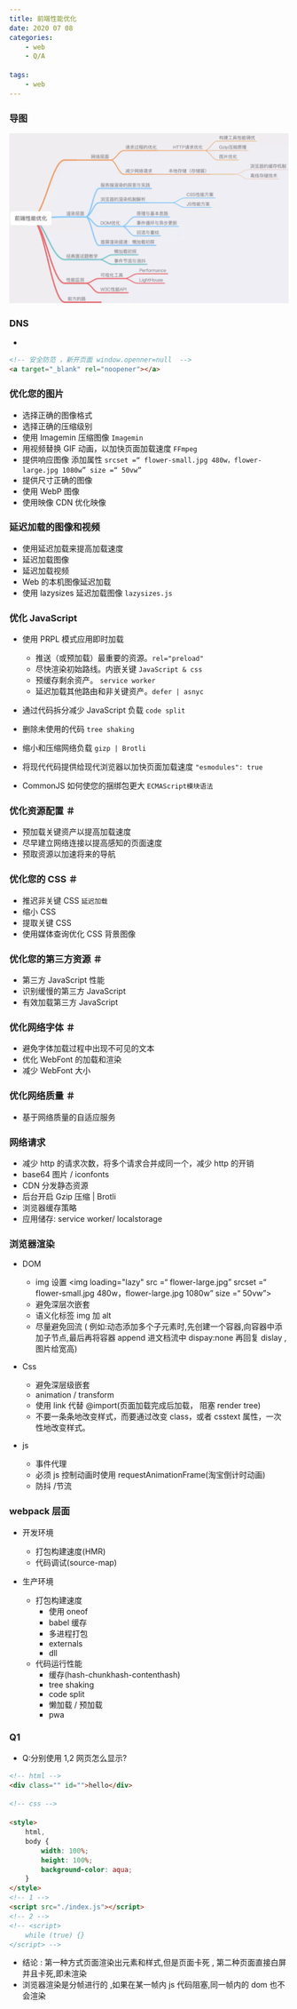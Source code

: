 ```yaml
---
title: 前端性能优化
date: 2020 07 08
categories:
    - web
    - Q/A

tags:
    - web
---
```


### 导图

![导图](/images/better.jpg)

### DNS

-

```html
<!-- 安全防范 ，新开页面 window.openner=null  -->
<a target="_blank" rel="noopener"></a>
```

### 优化您的图片

-   选择正确的图像格式
-   选择正确的压缩级别
-   使用 Imagemin 压缩图像 `Imagemin`
-   用视频替换 GIF 动画，以加快页面加载速度 `FFmpeg`
-   提供响应图像 添加属性 `srcset =“ flower-small.jpg 480w，flower-large.jpg 1080w” size =“ 50vw”`
-   提供尺寸正确的图像
-   使用 WebP 图像
-   使用映像 CDN 优化映像

### 延迟加载的图像和视频

-   使用延迟加载来提高加载速度
-   延迟加载图像
-   延迟加载视频
-   Web 的本机图像延迟加载
-   使用 lazysizes 延迟加载图像 `lazysizes.js`

### 优化 JavaScript

-   使用 PRPL 模式应用即时加载

    -   推送（或预加载）最重要的资源。`rel="preload"`
    -   尽快渲染初始路线。内嵌关键 `JavaScript & css`
    -   预缓存剩余资产。 `service worker`
    -   延迟加载其他路由和非关键资产。`defer | asnyc`

-   通过代码拆分减少 JavaScript 负载 `code split`
-   删除未使用的代码 `tree shaking`
-   缩小和压缩网络负载 `gizp | Brotli`
-   将现代代码提供给现代浏览器以加快页面加载速度 `"esmodules": true`
-   CommonJS 如何使您的捆绑包更大 `ECMAScript模块语法`

### 优化资源配置 ＃

-   预加载关键资产以提高加载速度 <link rel="preload">
-   尽早建立网络连接以提高感知的页面速度 <link rel="preconnect">
-   预取资源以加速将来的导航 <link rel="prefetch" /> <link rel="dns-prefetch" />

### 优化您的 CSS ＃

-   推迟非关键 CSS `延迟加载`
-   缩小 CSS
-   提取关键 CSS
-   使用媒体查询优化 CSS 背景图像

### 优化您的第三方资源 ＃

-   第三方 JavaScript 性能
-   识别缓慢的第三方 JavaScript
-   有效加载第三方 JavaScript

### 优化网络字体 ＃

-   避免字体加载过程中出现不可见的文本
-   优化 WebFont 的加载和渲染
-   减少 WebFont 大小

### 优化网络质量 ＃

-   基于网络质量的自适应服务

### 网络请求

-   减少 http 的请求次数，将多个请求合并成同一个，减少 http 的开销
-   base64 图片 / iconfonts
-   CDN 分发静态资源
-   后台开启 Gzip 压缩 | Brotli
-   浏览器缓存策略
-   应用储存: service worker/ localstorage

### 浏览器渲染

-   DOM

    -   img 设置 <img loading="lazy" src =“ flower-large.jpg” srcset =“ flower-small.jpg 480w，flower-large.jpg 1080w” size =“ 50vw”>
    -   避免深层次嵌套
    -   语义化标签 img 加 alt
    -   尽量避免回流 ( 例如:动态添加多个子元素时,先创建一个容器,向容器中添加子节点,最后再将容器 append 进文档流中 dispay:none 再回复 dislay , 图片给宽高)

-   Css

    -   避免深层级嵌套
    -   animation / transform
    -   使用 link 代替 @import(页面加载完成后加载， 阻塞 render tree)
    -   不要一条条地改变样式，而要通过改变 class，或者 csstext 属性，一次性地改变样式。

-   js
    -   事件代理
    -   必须 js 控制动画时使用 requestAnimationFrame(淘宝倒计时动画)
    -   防抖 /节流

### webpack 层面

-   开发环境
    -   打包构建速度(HMR)
    -   代码调试(source-map)
-   生产环境

    -   打包构建速度
        -   使用 oneof
        -   babel 缓存
        -   多进程打包
        -   externals
        -   dll
    -   代码运行性能
        -   缓存(hash-chunkhash-contenthash)
        -   tree shaking
        -   code split
        -   懒加载 / 预加载
        -   pwa

### Q1

-   Q:分别使用 1,2 网页怎么显示?

```html
<!-- html -->
<div class="" id="">hello</div>

<!-- css -->

<style>
    html,
    body {
        width: 100%;
        height: 100%;
        background-color: aqua;
    }
</style>
<!-- 1 -->
<script src="./index.js"></script>
<!-- 2 -->
<!-- <script>
    while (true) {}
</script> -->
```

-   结论 : 第一种方式页面渲染出元素和样式,但是页面卡死 , 第二种页面直接白屏并且卡死,即未渲染
-   浏览器渲染是分帧进行的 ,如果在某一帧内 js 代码阻塞,同一帧内的 dom 也不会渲染
